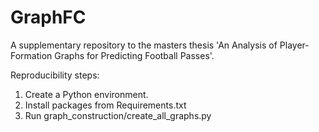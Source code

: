 # GraphFC
A supplementary repository to the masters thesis 'An Analysis of Player-Formation Graphs for Predicting Football Passes'.

Reproducibility steps:
1. Create a Python environment.
2. Install packages from Requirements.txt
3. Run graph_construction/create_all_graphs.py
